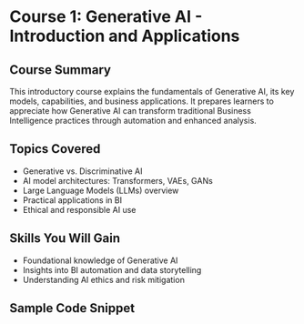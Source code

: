 # Course 1: Generative AI - Introduction and Applications

## Course Summary
This introductory course explains the fundamentals of Generative AI, its key models, capabilities, and business applications. It prepares learners to appreciate how Generative AI can transform traditional Business Intelligence practices through automation and enhanced analysis.

## Topics Covered
- Generative vs. Discriminative AI
- AI model architectures: Transformers, VAEs, GANs
- Large Language Models (LLMs) overview
- Practical applications in BI
- Ethical and responsible AI use

## Skills You Will Gain
- Foundational knowledge of Generative AI
- Insights into BI automation and data storytelling
- Understanding AI ethics and risk mitigation

## Sample Code Snippet

